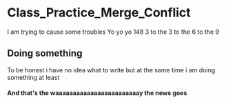 # Class_Practice_Merge_Conflict
I am trying to cause some troubles
Yo yo yo 148 3 to the 3 to the 6 to the 9 
## Doing something
To be honest i have no idea what to write but at the same time i am doing something at least
#### And that's the waaaaaaaaaaaaaaaaaaaaaaaay the news goes 